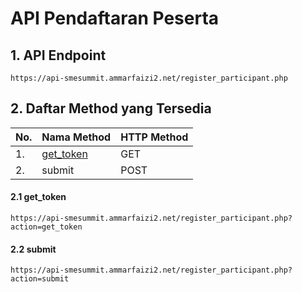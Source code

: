 # API Pendaftaran Peserta

## 1. API Endpoint
```
https://api-smesummit.ammarfaizi2.net/register_participant.php
```

## 2. Daftar Method yang Tersedia
|No.| Nama Method | HTTP Method |
|---|-------------|-------------|
|1.|<a href="#21-get_token">get_token</a>|GET|
|2.|submit|POST|


#### 2.1 get_token
```
https://api-smesummit.ammarfaizi2.net/register_participant.php?action=get_token
```

#### 2.2 submit
```
https://api-smesummit.ammarfaizi2.net/register_participant.php?action=submit
```